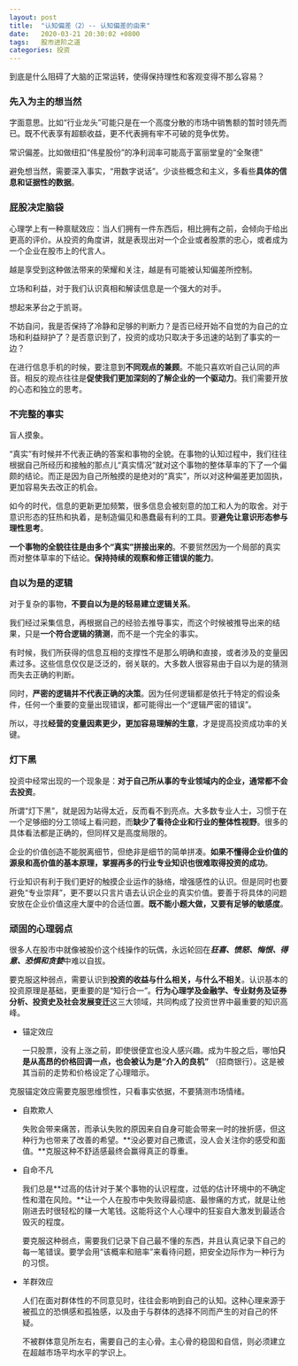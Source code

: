 ```yaml
---
layout: post
title:  "认知偏差（2）-- 认知偏差的由来"
date:   2020-03-21 20:30:02 +0800
tags:   股市进阶之道
categories: 投资
---
```


到底是什么阻碍了大脑的正常运转，使得保持理性和客观变得不那么容易？

### 先入为主的想当然

字面意思。比如“行业龙头”可能只是在一个高度分散的市场中销售额的暂时领先而已。既不代表享有超额收益，更不代表拥有牢不可破的竞争优势。

常识偏差。比如做纽扣“伟星股份”的净利润率可能高于富丽堂皇的“全聚德”

避免想当然，需要深入事实，“用数字说话”。少谈些概念和主义，多看些**具体的信息和证据性的数据**。

### 屁股决定脑袋

心理学上有一种禀赋效应：当人们拥有一件东西后，相比拥有之前，会倾向于给出更高的评价。从投资的角度讲，就是表现出对一个企业或者股票的忠心，或者成为一个企业在股市上的代言人。

越是享受到这种做法带来的荣耀和关注，越是有可能被认知偏差所控制。

立场和利益，对于我们认识真相和解读信息是一个强大的对手。

想起来茅台之于凯哥。

不妨自问，我是否保持了冷静和足够的判断力？是否已经开始不自觉的为自己的立场和利益辩护了？是否意识到了，投资的成功只取决于多迅速的站到了事实的一边？

在进行信息手机的时候，要注意到**不同观点的兼顾**。不能只喜欢听自己认同的声音。相反的观点往往是**促使我们更加深刻的了解企业的一个驱动力**。我们需要开放的心态和独立的思考。

### 不完整的事实

盲人摸象。

“真实”有时候并不代表正确的答案和事物的全貌。在事物的认知过程中，我们往往根据自己所经历和接触的那点儿“真实情况”就对这个事物的整体草率的下了一个偏颇的结论。而正是因为自己所触摸的是绝对的“真实”，所以对这种偏差更加固执，更加容易失去改正的机会。

如今的时代，信息的更新更加频繁，很多信息会被刻意的加工和人为的取舍。对于意识形态的狂热和执着，是制造偏见和愚蠢最有利的工具。要**避免让意识形态参与理性思考**。

**一个事物的全貌往往是由多个“真实”拼接出来的**。不要贸然因为一个局部的真实而对整体草率的下结论。**保持持续的观察和修正错误的能力**。

### 自以为是的逻辑

对于复杂的事物，**不要自以为是的轻易建立逻辑关系**。

我们经过采集信息，再根据自己的经验去推导事实，而这个时候被推导出来的结果，只是**一个符合逻辑的猜测**，而不是一个完全的事实。

有时候，我们所获得的信息互相的支撑性不是那么明确和直接，或者涉及的变量因素过多。这些信息仅仅是泛泛的，弱关联的。大多数人很容易由于自以为是的猜测而失去正确的判断。

同时，**严密的逻辑并不代表正确的决策**。因为任何逻辑都是依托于特定的假设条件，任何一个重要的变量出现错误，都可能得出一个“逻辑严密的错误”。

所以，寻找**经营的变量因素更少，更加容易理解的生意**，才是提高投资成功率的关键。

### 灯下黑

投资中经常出现的一个现象是：**对于自己所从事的专业领域内的企业，通常都不会去投资**。

所谓“灯下黑”，就是因为站得太近，反而看不到亮点。大多数专业人士，习惯于在一个足够细的分工领域上看问题，而**缺少了看待企业和行业的整体性视野**。很多的具体看法都是正确的，但同样又是高度局限的。

企业的价值创造不能脱离细节，但绝非是细节的简单拼凑。**如果不懂得企业价值的源泉和高价值的基本原理，掌握再多的行业专业知识也很难取得投资的成功**。

行业知识有利于我们更好的触摸企业运作的脉络，增强感性的认识。但是同时也要避免“专业崇拜”，更不要以只言片语去认识企业的真实价值。要善于将具体的问题安放在企业价值这座大厦中的合适位置。**既不能小题大做，又要有足够的敏感度**。

### 顽固的心理弱点

很多人在股市中就像被股价这个线操作的玩偶，永远轮回在***狂喜、愤怒、悔恨、得意、恐惧和贪婪***中难以自拔。

要克服这种弱点，需要认识到**投资的收益与什么相关，与什么不相关**。认识基本的投资原理是基础，更重要的是“知行合一”。**行为心理学及金融学、专业财务及证券分析、投资史及社会发展变迁**这三大领域，共同构成了投资世界中最重要的知识高峰。

+ 锚定效应

    一只股票，没有上涨之前，即使很便宜也没人感兴趣。成为牛股之后，哪怕**只是从高昂的价格回调一点，也会被认为是“介入的良机”** （招商银行）。这是被其当前的走势和价格设定了心理暗示。

克服锚定效应需要克服思维惯性，只看事实依据，不要猜测市场情绪。

+ 自欺欺人

    失败会带来痛苦，而承认失败的原因来自自身可能会带来一时的挫折感，但这种行为也带来了改善的希望。**没必要对自己撒谎，没人会关注你的感受和面值。**克服这种不舒适感最终会赢得真正的尊重。

+ 自命不凡

    我们总是**过高的估计对于某个事物的认识程度，过低的估计环境中的不确定性和潜在风险。**让一个人在股市中失败得最彻底、最惨痛的方式，就是让他刚进去时很轻松的赚一大笔钱。这能将这个人心理中的狂妄自大激发到最适合毁灭的程度。

    要克服这种弱点，需要我们记录下自己最不懂的东西，并且认真记录下自己的每一笔错误。要学会用“该概率和赔率”来看待问题，把安全边际作为一种行为的习惯。

+ 羊群效应

    人们在面对群体性的不同意见时，往往会影响到自己的认知。这种心理来源于被孤立的恐惧感和孤独感，以及由于与群体的选择不同而产生的对自己的怀疑。

    不被群体意见所左右，需要自己的主心骨。主心骨的稳固和自信，则必须建立在超越市场平均水平的学识上。